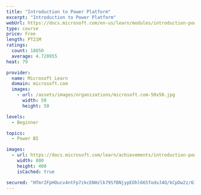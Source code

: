 ```yaml
---
title: "Introduction to Power Platform"
excerpt: "Introduction to Power Platform"
webUrl: https://docs.microsoft.com/en-us/learn/modules/introduction-power-platform/
type: course
price: Free
length: PT21M
ratings:
  count: 18850
  average: 4.720955
heat: 79

provider:
  name: Microsoft Learn
  domain: microsoft.com
  images:
    - url: /assets/images/organizations/microsoft.com-50x50.jpg
      width: 50
      height: 50

levels:
  - Beginner

topics:
  - Power BI

images:
  - url: https://docs.microsoft.com/learn/achievements/introduction-power-platform-social.png
    width: 800
    height: 400
    isCached: true

secured: "HTmr2FpHOucv4ntFp7zkcENHzlk79SfBNjypEOhl665fodvJ4O/kCpDw2z/6IN0LQ5w6yhNuAW2B6vEUF2vPKfYVAA4Q8LRft+dlNd1Pq8/0lEwQRyVL13KEUY98rzvvmghj5B7+faP6fS0bo5CBirjSva8LlTTHS79ABJzCMG4b7WKMXx0AwKlxCQ6VDjzCiRchDUYDEJK3g9C0DhGcSwE5VZQj/Amq0+R/6xEJPBowoFgKtdnm75/33jMc85M2YJNwwa2WJPSiIzvFn/slrWo29l669r1vp5BrspSwWGpFEaocIP3YhnIDlcE2bsTp1r976eUUE7RFFK9M4Fm3fSUd1khN/K/k7YzJ7XOWDkvfMm6ixzjVJR1BM7Yl/qhtG9BHDNICWSDh3GRVPvhXtR7bHtsLVKrJORENVUADTj4XH4HLjpABChG1Utll48fQ;8p24wlR+RZhn+1ISpqjazw=="
---
```


